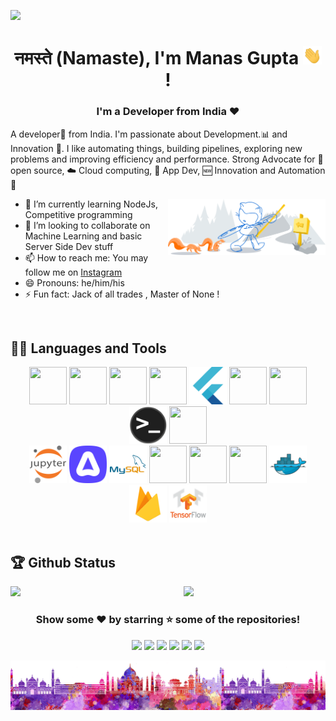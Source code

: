 ![](https://raw.githubusercontent.com/halfrost/halfrost/master/icons/header_.png)

<h1 align="center"> नमस्ते (Namaste), I'm Manas Gupta <img src="https://raw.githubusercontent.com/ABSphreak/ABSphreak/master/gifs/Hi.gif" width="30px"> ! </h1>

<h3 align="center">I'm a Developer from India ❤</h3>
  
A developer🎯 from India. I'm passionate about Development.:bar_chart: and Innovation :construction:. I like automating things, building pipelines, exploring new problems and improving efficiency and performance. Strong Advocate for 📜 open source, :cloud: Cloud computing, 🚀 App Dev, :new: Innovation and Automation :robot: 


<img width="50%" align="right" alt="Github Image" src="https://github.com/Manas1820/Manas1820/blob/master/profile%20Image.svg" />

- 🌱 I’m currently learning NodeJs, Competitive programming
- 👯 I’m looking to collaborate on Machine Learning and basic Server Side Dev stuff
- 📫 How to reach me: You may follow me on [Instagram](https://www.instagram.com/manasgupta1820/) 
- 😄 Pronouns: he/him/his
- ⚡ Fun fact: Jack of all trades , Master of None ! 
<br />


## 👨‍💻 Languages and Tools

<div align="center">
  
<img src="https://github.com/Subhampreet/Subhampreet/blob/master/logos/c++.png?raw=true" height="60" width="60">
<img src="https://github.com/Subhampreet/Subhampreet/blob/master/logos/python.png?raw=true" height="60" width="60">
<img src="https://github.com/Subhampreet/Subhampreet/blob/master/logos/JS.png?raw=true" height="60" width="60">
<img src="https://cdn.iconscout.com/icon/free/png-512/node-js-1174925.png" height="60" width="60">
<img src="https://github.com/devicons/devicon/blob/master/icons/flutter/flutter-original.svg" height="60" width="60">
<img src="https://github.com/Subhampreet/Subhampreet/blob/master/logos/css.png?raw=true" height="60" width="60">
<img src="https://github.com/Subhampreet/Subhampreet/blob/master/logos/html.png?raw=true" height="60" width="60">
<img height="60" width="60" src="https://raw.githubusercontent.com/github/explore/80688e429a7d4ef2fca1e82350fe8e3517d3494d/topics/terminal/terminal.png">
<img src="https://img.icons8.com/color/452/mongodb.png" height="60" width="60">

<br>

<img src="https://github.com/devicons/devicon/blob/master/icons/jupyter/jupyter-original-wordmark.svg" height="60" width="60">
<img src="https://github.com/devicons/devicon/blob/master/icons/adonisjs/adonisjs-original.svg" height="60" width="60">
<img src="https://github.com/devicons/devicon/blob/master/icons/mysql/mysql-original-wordmark.svg" height="60" width="60">
<img src="https://github.com/Subhampreet/Subhampreet/blob/master/logos/postgres.png?raw=true" height="60" width="60">
<img src="https://github.com/Subhampreet/Subhampreet/blob/master/logos/git.png?raw=true" height="60" width="60">
<img src="https://github.com/Subhampreet/Subhampreet/blob/master/logos/vs.png?raw=true" height="60" width="60">
<img src="https://github.com/devicons/devicon/blob/master/icons/docker/docker-original.svg" height="60" width="60">
<img height="60" width="60" src="https://raw.githubusercontent.com/github/explore/80688e429a7d4ef2fca1e82350fe8e3517d3494d/topics/firebase/firebase.png">
<img height="60" width="60" src="https://raw.githubusercontent.com/github/explore/80688e429a7d4ef2fca1e82350fe8e3517d3494d/topics/tensorflow/tensorflow.png">

</div>

<br >

## 🏆 Github Status

<img  src="https://github-readme-stats.vercel.app/api?username=Manas1820&show_icons=true&hide_border=true&theme=dark" width="45%" align="right" >

<img  src="https://github-readme-streak-stats.herokuapp.com/?user=Manas1820&theme=dark" width="45%" >

<br>

<div align="center">


### Show some ❤️ by starring ⭐ some of the repositories!


[<img src="https://img.shields.io/badge/linkedin-%230077B5.svg?&style=for-the-badge&logo=linkedin&logoColor=white">](https://www.linkedin.com/in/manas-gupta-253760192/)
[<img src="https://img.shields.io/badge/instagram-%23E4405F.svg?&style=for-the-badge&logo=instagram&logoColor=white">](https://www.instagram.com/manasgupta1820/)
[<img src="https://img.shields.io/badge/facebook-%231877F2.svg?&style=for-the-badge&logo=facebook&logoColor=white">](https://www.facebook.com/manas.gupta.52438174/)
[<img src="https://img.shields.io/badge/stackoverflow-%231877F2.svg?&style=for-the-badge&logo=stackoverflow&logoColor=white&color=orange">](https://stackoverflow.com/users/16760059/manas-gupta)
[<img src="https://img.shields.io/badge/Twitter-1DA1F2?style=for-the-badge&logo=twitter&logoColor=white">](https://twitter.com/manasgupta1820)
[<img src="https://img.shields.io/badge/Portfolio-%23000000.svg?&style=for-the-badge">](https://www.youtube.com/watch?v=dQw4w9WgXcQ)



</div>


![](https://github.com/Manas1820/Manas1820/blob/master/footer.png)
